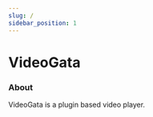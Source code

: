 ```yaml
---
slug: /
sidebar_position: 1
---
```


# VideoGata

### About

VideoGata is a plugin based video player.
